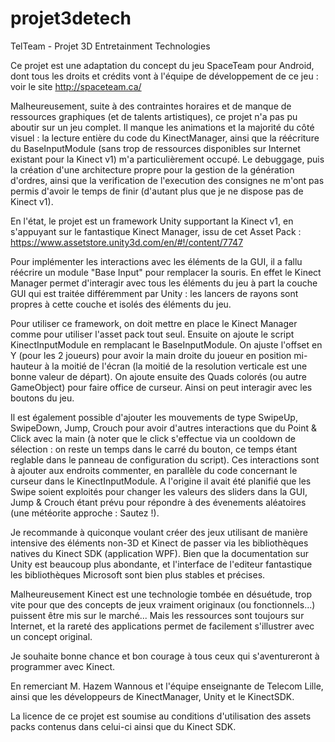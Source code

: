 # projet3detech
TelTeam - Projet 3D Entretainment Technologies

Ce projet est une adaptation du concept du jeu SpaceTeam pour Android, dont tous les droits et crédits vont à l'équipe de développement de ce jeu : voir le site http://spaceteam.ca/

Malheureusement, suite à des contraintes horaires et de manque de ressources graphiques (et de talents artistiques), ce projet n'a pas pu aboutir sur un jeu complet. Il manque les animations et la majorité du côté visuel : la lecture entière du code du KinectManager, ainsi que la réécriture du BaseInputModule (sans trop de ressources disponibles sur Internet existant pour la Kinect v1) m'a particulièrement occupé.
Le debuggage, puis la création d'une architecture propre pour la gestion de la génération d'ordres, ainsi que la verification de l'execution des consignes ne m'ont pas permis d'avoir le temps de finir (d'autant plus que je ne dispose pas de Kinect v1).

En l'état, le projet est un framework Unity supportant la Kinect v1, en s'appuyant sur le fantastique Kinect Manager, issu de cet Asset Pack : https://www.assetstore.unity3d.com/en/#!/content/7747
 
Pour implémenter les interactions avec les éléments de la GUI, il a fallu réécrire un module "Base Input" pour remplacer la souris. En effet le Kinect Manager permet d'interagir avec tous les éléments du jeu à part la couche GUI qui est traitée différemment par Unity : les lancers de rayons sont propres à cette couche et isolés des éléments du jeu.

Pour utiliser ce framework, on doit mettre en place le Kinect Manager comme pour utiliser l'asset pack tout seul. Ensuite on ajoute le script KinectInputModule en remplacant le BaseInputModule. On ajuste l'offset en Y (pour les 2 joueurs) pour avoir la main droite du joueur en position mi-hauteur à la moitié de l'écran (la moitié de la resolution verticale est une bonne valeur de départ).
On ajoute ensuite des Quads colorés (ou autre GameObject) pour faire office de curseur.
Ainsi on peut interagir avec les boutons du jeu.

Il est également possible d'ajouter les mouvements de type SwipeUp, SwipeDown, Jump, Crouch pour avoir d'autres interactions que du Point & Click avec la main (à noter que le click s'effectue via un cooldown de sélection : on reste un temps dans le carré du bouton, ce temps étant reglable dans le panneau de configuration du script). Ces interactions sont à ajouter aux endroits commenter, en parallèle du code concernant le curseur dans le KinectInputModule.
A l'origine il avait été planifié que les Swipe soient exploités pour changer les valeurs des sliders dans la GUI, Jump & Crouch étant prévu pour répondre à des évenements aléatoires (une météorite approche : Sautez !).

Je recommande à quiconque voulant créer des jeux utilisant de manière intensive des éléments non-3D et Kinect de passer via les bibliothèques natives du Kinect SDK (application WPF). Bien que la documentation sur Unity est beaucoup plus abondante, et l'interface de l'editeur fantastique les bibliothèques Microsoft sont bien plus stables et précises.

Malheureusement Kinect est une technologie tombée en désuétude, trop vite pour que des concepts de jeux vraiment originaux (ou fonctionnels...) puissent être mis sur le marché...
Mais les ressources sont toujours sur Internet, et la rareté des applications permet de facilement s'illustrer avec un concept original.

Je souhaite bonne chance et bon courage à tous ceux qui s'aventureront à programmer avec Kinect.

En remerciant M. Hazem Wannous et l'équipe enseignante de Telecom Lille, ainsi que les développeurs de KinectManager, Unity et le KinectSDK.

La licence de ce projet est soumise au conditions d'utilisation des assets packs contenus dans celui-ci ainsi que du Kinect SDK.
